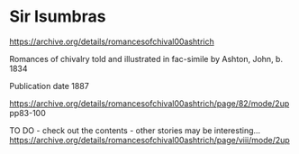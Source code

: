 # Sir Isumbras

https://archive.org/details/romancesofchival00ashtrich

Romances of chivalry told and illustrated in fac-simile
by Ashton, John, b. 1834

Publication date 1887

https://archive.org/details/romancesofchival00ashtrich/page/82/mode/2up
pp83-100

TO DO - check out the contents - other stories may be interesting... https://archive.org/details/romancesofchival00ashtrich/page/viii/mode/2up

